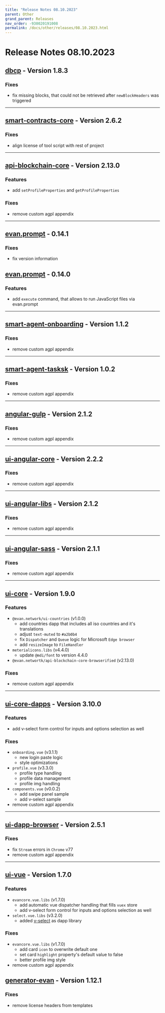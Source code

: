 ```yaml
---
title: "Release Notes 08.10.2023"
parent: Other
grand_parent: Releases
nav_order: -930020191008
permalink: /docs/other/releases/08.10.2023.html
---
```


# Release Notes 08.10.2023

## [dbcp](https://github.com/evannetwork/dbcp) - Version 1.8.3
### Fixes
- fix missing blocks, that could not be retrieved after `newBlockHeaders` was triggered

-------------

## [smart-contracts-core](https://github.com/evannetwork/smart-contracts-core) - Version 2.6.2
### Fixes
- align license of tool script with rest of project

-------------

## [api-blockchain-core](https://github.com/evannetwork/api-blockchain-core) - Version 2.13.0
### Features
- add `setProfileProperties` and `getProfileProperties`

### Fixes
- remove custom agpl appendix

-------------

## [evan.prompt](https://github.com/evannetwork/evan.prompt) - 0.14.1
### Fixes
- fix version information


## [evan.prompt](https://github.com/evannetwork/evan.prompt) - 0.14.0
### Features
- add `execute` command, that allows to run JavaScript files via evan.prompt

-------------

## [smart-agent-onboarding](https://github.com/evannetwork/smart-agent-onboarding) - Version 1.1.2
### Fixes
- remove custom agpl appendix

-------------

## [smart-agent-tasksk](https://github.com/evannetwork/smart-agent-tasksk) - Version 1.0.2
### Fixes
- remove custom agpl appendix
-------------

## [angular-gulp](https://github.com/evannetwork/angular-gulp) - Version 2.1.2
### Fixes
- remove custom agpl appendix

-------------

## [ui-angular-core](https://github.com/evannetwork/ui-angular-core) - Version 2.2.2
### Fixes
- remove custom agpl appendix

-------------

## [ui-angular-libs](https://github.com/evannetwork/ui-angular-libs) - Version 2.1.2
### Fixes
- remove custom agpl appendix

-------------

## [ui-angular-sass](https://github.com/evannetwork/ui-angular-sass) - Version 2.1.1
### Fixes
- remove custom agpl appendix

-------------

## [ui-core](https://github.com/evannetwork/ui-core) - Version 1.9.0
### Features
- `@evan.network/ui-countries` (v1.0.0)
  - add countries dapp that includes all iso countries and it's translations
  - adjust `text-muted` to `#a2b0b4`
  - fix `Dispatcher` and `Queue` logic for Microsoft `Edge browser`
  - add `resizeImage` to `FileHandler`
- `meterialicons.libs` (v4.4.0)
  - update `@mdi/font` to version 4.4.0
- `@evan.networtk/api-blockchain-core-browserified` (v2.13.0)

### Fixes
- remove custom agpl appendix


-------------

## [ui-core-dapps](https://github.com/evannetwork/ui-core-dapps) - Version 3.10.0
### Features
- add v-select form control for inputs and options selection as well

### Fixes
- `onboarding.vue` (v3.1.1)
  - new login paste logic
  - style optimizations
- `profile.vue` (v3.3.0)
  - profile type handling
  - profile data management
  - profile img handling
- `components.vue` (v0.0.2)
  - add swipe panel sample
  - add v-select sample
- remove custom agpl appendix

-------------

## [ui-dapp-browser](https://github.com/evannetwork/ui-dapp-browser) - Version 2.5.1
### Fixes
- fix `Stream` errors in `Chrome` v77
- remove custom agpl appendix

-------------

## [ui-vue](https://github.com/evannetwork/ui-vue) - Version 1.7.0
### Features
- `evancore.vue.libs` (v1.7.0)
  - add automatic vue dispatcher handling that fills `vuex` store
  - add v-select form control for inputs and options selection as well
- `select.vue.libs` (v3.2.0)
  - added [v-select](https://vue-select.org/) as dapp library

### Fixes
- `evancore.vue.libs` (v1.7.0)
  - add card `icon` to overwrite default one
  - set card `highlight` property's default value to false
  - better profile img style
- remove custom agpl appendix

## [generator-evan](https://github.com/evannetwork/generator-evan) - Version 1.12.1
### Fixes
- remove license headers from templates